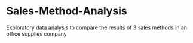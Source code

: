 # Sales-Method-Analysis

Exploratory data analysis to compare the results of 3 sales methods in an office supplies company
